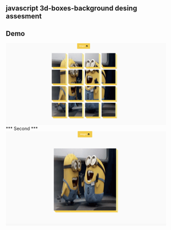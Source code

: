 ## javascript 3d-boxes-background desing assesment
## Demo
<img src="./Screenshot1.png" />
*** Second ***
<img src="./Screenshot2.png" />